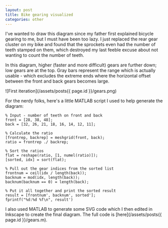 ```yaml
---
layout: post
title: Bike gearing visualized
categories: other
---
```


I've wanted to draw this diagram since my father first explained bicycle gearing to me, but I must have been too lazy.  I just replaced the rear gear cluster on my bike and found that the sprockets even had the number of teeth stamped on them, which destroyed my last feeble excuse about not wanting to count the number of teeth.

In this diagram, higher (faster and more difficult) gears are further down; low gears are at the top.  Gray bars represent the range which is actually usable - which excludes the extreme ends where the horizontal offset between the front and back gears becomes large.

![First iteration](/assets/posts{{ page.id }}/gears.png)

For the nerdy folks, here's a little MATLAB script I used to help generate the diagram:

    % Input - number of teeth on front and back
    front = [28, 38, 48];
    back = [32, 26, 21, 18, 16, 14, 12, 11];
    
    % Calculate the ratio
    [frontrep, backrep] = meshgrid(front, back);
    ratio = frontrep ./ backrep;

    % Sort the ratios
    flat = reshape(ratio, [1, numel(ratio)]);
    [sorted, idx] = sort(flat);
    
    % Pull out the gear indices from the sorted list
    frontnum = ceil(idx / length(back));
    backnum = mod(idx, length(back));
    backnum(backnum == 0) = length(back);
    
    % Put it all together and print the sorted result
    result = [frontnum', backnum', sorted'];
    fprintf("%d:%d %f\n", result')

I also used MATLAB to generate some SVG code which I then edited in Inkscape to create the final diagram. The full code is [here](/assets/posts{{ page.id }}/gears.m).

